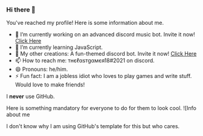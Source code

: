 ### Hi there 👋

You've reached my profile! Here is some information about me.

- 🔭 I’m currently working on an advanced discord music bot. Invite it now! [Click Here](https://discord.com/api/oauth2/authorize?client_id=811905581261520906&permissions=3460096&scope=bot)
- 🌱 I’m currently learning JavaScript.
- 💬 My other creations: A fun-themed discord bot. Invite it now! [Click Here](https://discordapp.com/api/oauth2/authorize?client_id=698754333810098257&permissions=8&scope=bot)
- 📫 How to reach me: тнєℓαѕтgαмєя18#2021 on discord.
- 😄 Pronouns: he/him.
- ⚡ Fun fact: I am a jobless idiot who loves to play games and write stuff. Would love to make friends!

I **never** use GitHub.

Here is something mandatory for everyone to do for them to look cool.
![Info about me

I don't know why I am using GitHub's template for this but who cares.
